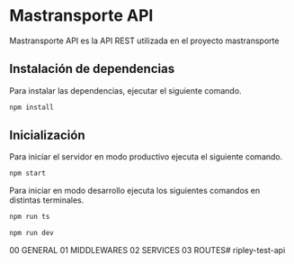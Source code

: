 # Mastransporte API

Mastransporte API es la API REST utilizada en el proyecto mastransporte

## Instalación de dependencias

Para instalar las dependencias, ejecutar el siguiente comando.

```bash
npm install
```

## Inicialización

Para iniciar el servidor en modo productivo ejecuta el siguiente comando.

```bash
npm start
```

Para iniciar en modo desarrollo ejecuta los siguientes comandos en distintas terminales.

```bash
npm run ts
```

```bash
npm run dev
```


00 GENERAL
01 MIDDLEWARES
02 SERVICES
03 ROUTES# ripley-test-api
